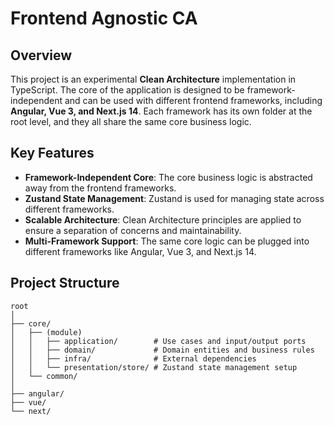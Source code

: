 # Frontend Agnostic CA

## Overview

This project is an experimental **Clean Architecture** implementation in TypeScript.
The core of the application is designed to be framework-independent and can be 
used with different frontend frameworks, including **Angular, Vue 3, and 
Next.js 14**. Each framework has its own folder at the root level, and they all 
share the same core business logic.

## Key Features

- **Framework-Independent Core**: The core business logic is abstracted away 
from the frontend frameworks.
- **Zustand State Management**: Zustand is used for managing state across 
different frameworks.
- **Scalable Architecture**: Clean Architecture principles are applied to ensure 
a separation of concerns and maintainability.
- **Multi-Framework Support**: The same core logic can be plugged into different 
frameworks like Angular, Vue 3, and Next.js 14.

## Project Structure
```shell
root
│
├── core/
│   ├── (module)
│   │   ├── application/        # Use cases and input/output ports
│   │   ├── domain/             # Domain entities and business rules
│   │   ├── infra/              # External dependencies
│   │   └── presentation/store/ # Zustand state management setup
│   └── common/
│
├── angular/
├── vue/
└── next/
```